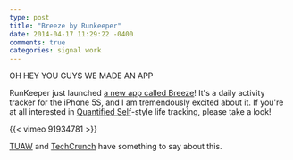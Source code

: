 ```yaml
---
type: post
title: "Breeze by Runkeeper"
date: 2014-04-17 11:29:22 -0400
comments: true
categories: signal work
---
```

OH HEY YOU GUYS WE MADE AN APP

RunKeeper just launched [a new app called Breeze](http://breezeapp.com)!  It's a daily activity tracker for the iPhone 5S, and I am tremendously excited about it.  If you're at all interested in [Quantified Self](https://en.wikipedia.org/wiki/Quantified_Self)-style life tracking, please take a look!

{{< vimeo 91934781 >}}

[TUAW](http://www.tuaw.com/2014/04/17/breeze-by-runkeeper-steps-up-your-activity-level/) and [TechCrunch](http://techcrunch.com/2014/04/17/watch-out-moves-and-human-now-runkeeper-releases-a-movement-app/) have something to say about this.
